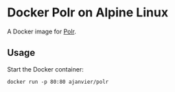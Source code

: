 Docker Polr on Alpine Linux
==============================================
A Docker image for [Polr](https://github.com/cydrobolt/polr).

Usage
-----
Start the Docker container:

    docker run -p 80:80 ajanvier/polr
